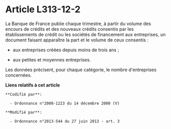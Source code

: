 # Article L313-12-2

La Banque de France publie chaque trimestre, à partir du volume des encours de crédits et des nouveaux crédits consentis par
les établissements de crédit ou les sociétés de financement aux entreprises, un document faisant apparaître la part et le
volume de ceux consentis : 

- aux entreprises créées depuis moins de trois ans ; 

- aux petites et moyennes entreprises. 

Les données précisent, pour chaque catégorie, le nombre d'entreprises concernées.

**Liens relatifs à cet article**

	**Codifié par**:

	  - Ordonnance n°2000-1223 du 14 décembre 2000 (V)

	**Modifié par**:

	  - Ordonnance n°2013-544 du 27 juin 2013 - art. 3

